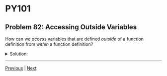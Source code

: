 # PY101
## Problem 82: Accessing Outside Variables

How can we *access* variables that are defined *outside* of a function definition from *within* a function definition?

<details>
<summary>Solution:</summary>

As normal. You can access (read) variables from outer scopes without any special keywords.

Python looks for variables in the following order (LEGB rule):
1. **L**ocal scope (inside the function)
2. **E**nclosing scope (outer functions)
3. **G**lobal scope (module level)
4. **B**uilt-in scope (Python's built-in names)

Examples:
```python
global_var = "I'm global!"

def my_function():
    print(global_var)  # Can access global_var directly
    
my_function()  # Prints: I'm global!
```

```python
x = 10
y = 20

def calculate():
    result = x + y  # Can read both x and y
    return result

print(calculate())  # 30
```

</details>

---

[Previous](081.md) | [Next](083.md)

